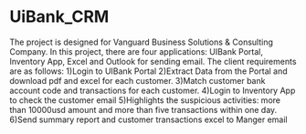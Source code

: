 # UiBank_CRM
The project is designed for Vanguard Business Solutions & Consulting Company.
In this project, there are four applications: UIBank Portal, Inventory App, Excel and Outlook for sending email.
The client requirements are as follows:
1)Login to UIBank Portal
2)Extract Data from the Portal and download pdf and excel for each customer.
3)Match customer bank account code and transactions for each customer.
4)Login to Inventory App to check the customer email
5)Highlights the suspicious activities: more than 10000usd amount and more than five transactions within one day.
6)Send summary report and customer transactions excel to Manger email 
